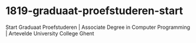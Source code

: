 # 1819-graduaat-proefstuderen-start
Start Graduaat Proefstuderen | Associate Degree in Computer Programming | Artevelde University College Ghent
